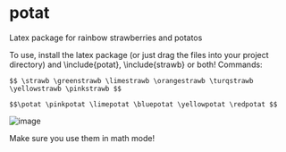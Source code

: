 # potat
Latex package for rainbow strawberries and potatos

To use, install the latex package (or just drag the files into your project directory) and \include{potat}, \include{strawb} or both!
Commands:


`` $$ \strawb \greenstrawb \limestrawb \orangestrawb \turqstrawb \yellowstrawb \pinkstrawb $$  ``

`` $$\potat \pinkpotat \limepotat \bluepotat \yellowpotat \redpotat $$ ``


![image](https://user-images.githubusercontent.com/82706395/233000238-edf8bb0b-d171-4e1d-9f33-6f55d75324da.png)

Make sure you use them in math mode! 
